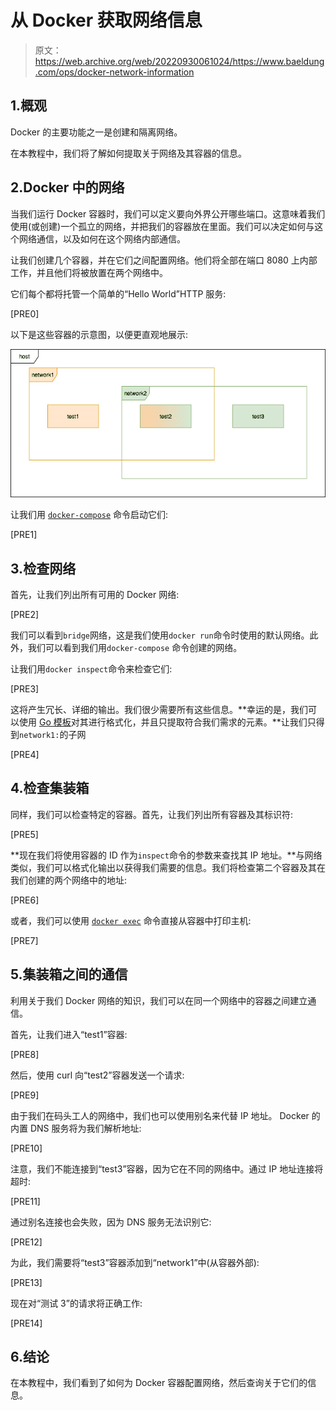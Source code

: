 # 从 Docker 获取网络信息

> 原文：<https://web.archive.org/web/20220930061024/https://www.baeldung.com/ops/docker-network-information>

## 1.概观

Docker 的主要功能之一是创建和隔离网络。

在本教程中，我们将了解如何提取关于网络及其容器的信息。

## 2.Docker 中的网络

当我们运行 Docker 容器时，我们可以定义要向外界公开哪些端口。这意味着我们使用(或创建)一个孤立的网络，并把我们的容器放在里面。我们可以决定如何与这个网络通信，以及如何在这个网络内部通信。

让我们创建几个容器，并在它们之间配置网络。他们将全部在端口 8080 上内部工作，并且他们将被放置在两个网络中。

它们每个都将托管一个简单的“Hello World”HTTP 服务:

[PRE0]

以下是这些容器的示意图，以便更直观地展示:

[![](img/cede04647cb22abf8a25c9d6f5f0589c.png)](/web/20220727020703/https://www.baeldung.com/wp-content/uploads/2020/09/docker-compose-bael.png)

让我们用 [`docker-compose`](https://web.archive.org/web/20220727020703/https://docs.docker.com/compose/) 命令启动它们:

[PRE1]

## 3.检查网络

首先，让我们列出所有可用的 Docker 网络:

[PRE2]

我们可以看到`bridge`网络，这是我们使用`docker run`命令时使用的默认网络。此外，我们可以看到我们用`docker-compose` 命令创建的网络。

让我们用`docker inspect`命令来检查它们:

[PRE3]

这将产生冗长、详细的输出。我们很少需要所有这些信息。**幸运的是，我们可以使用 [Go 模板](https://web.archive.org/web/20220727020703/https://golang.org/pkg/text/template/)对其进行格式化，并且只提取符合我们需求的元素。**让我们只得到`network1:`的子网

[PRE4]

## 4.检查集装箱

同样，我们可以检查特定的容器。首先，让我们列出所有容器及其标识符:

[PRE5]

**现在我们将使用容器的 ID 作为`inspect`命令的参数来查找其 IP 地址。**与网络类似，我们可以格式化输出以获得我们需要的信息。我们将检查第二个容器及其在我们创建的两个网络中的地址:

[PRE6]

或者，我们可以使用 [`docker exec`](https://web.archive.org/web/20220727020703/https://docs.docker.com/engine/reference/commandline/exec/) 命令直接从容器中打印主机:

[PRE7]

## 5.集装箱之间的通信

利用关于我们 Docker 网络的知识，我们可以在同一个网络中的容器之间建立通信。

首先，让我们进入“test1”容器:

[PRE8]

然后，使用 curl 向“test2”容器发送一个请求:

[PRE9]

由于我们在码头工人的网络中，我们也可以使用别名来代替 IP 地址。 Docker 的内置 DNS 服务将为我们解析地址:

[PRE10]

注意，我们不能连接到“test3”容器，因为它在不同的网络中。通过 IP 地址连接将超时:

[PRE11]

通过别名连接也会失败，因为 DNS 服务无法识别它:

[PRE12]

为此，我们需要将“test3”容器添加到“network1”中(从容器外部):

[PRE13]

现在对“测试 3”的请求将正确工作:

[PRE14]

## 6.结论

在本教程中，我们看到了如何为 Docker 容器配置网络，然后查询关于它们的信息。